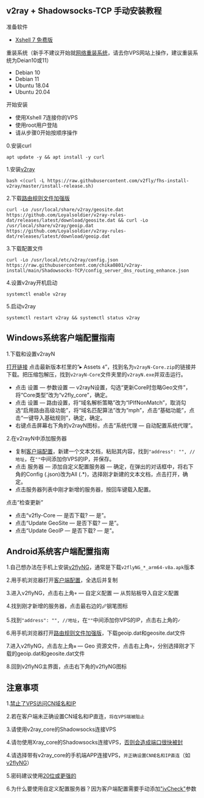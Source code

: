 ## v2ray + Shadowsocks-TCP 手动安装教程

准备软件

- [Xshell 7 免费版](https://www.netsarang.com/en/free-for-home-school/)

重装系统（新手不建议开始就[网络重装系统](https://github.com/bohanyang/debi)，请去你VPS网站上操作，建议重装系统为Deian10或11）

- Debian 10
- Debian 11
- Ubuntu 18.04
- Ubuntu 20.04

开始安装

- 使用Xshell 7连接你的VPS
- 使用root用户登陆
- 请从步骤0开始按顺序操作

0.安装curl
```
apt update -y && apt install -y curl
```

1.安装[v2ray](https://github.com/v2fly/v2ray-core/releases)
```
bash <(curl -L https://raw.githubusercontent.com/v2fly/fhs-install-v2ray/master/install-release.sh)
```

2.下载[路由规则文件加强版](https://github.com/Loyalsoldier/v2ray-rules-dat)
```
curl -Lo /usr/local/share/v2ray/geosite.dat https://github.com/Loyalsoldier/v2ray-rules-dat/releases/latest/download/geosite.dat && curl -Lo /usr/local/share/v2ray/geoip.dat https://github.com/Loyalsoldier/v2ray-rules-dat/releases/latest/download/geoip.dat
```

3.下载配置文件
```
curl -Lo /usr/local/etc/v2ray/config.json https://raw.githubusercontent.com/chika0801/v2ray-install/main/Shadowsocks-TCP/config_server_dns_routing_enhance.json
```

4.设置v2ray开机启动
```
systemctl enable v2ray
```

5.启动v2ray
```
systemctl restart v2ray && systemctl status v2ray
```

## Windows系统客户端配置指南
1.下载和设置v2rayN

[打开链接](https://github.com/2dust/v2rayN/releases) 点击最新版本栏里的“▸ Assets `4`”，找到名为`v2rayN-Core.zip`的链接并下载。把压缩包解压，找到`v2rayN-Core`文件夹里的`v2rayN.exe`并双击运行。

- 点击 设置 — 参数设置 — v2rayN设置，勾选“更新Core时忽略Geo文件”，将“Core类型”改为“v2fly_core”，确定。
- 点击 设置 — 路由设置，将“域名解析策略”改为“IPIfNonMatch”，取消勾选“启用路由高级功能”，将“域名匹配算法”改为“mph”，点击“基础功能”，点击“一键导入基础规则”，确定，确定。
- 右键点击屏幕右下角的v2rayN图标，点击“系统代理 — 自动配置系统代理”。

2.在v2rayN中添加服务器

- 复制[客户端配置](https://github.com/chika0801/v2ray-install/blob/main/Shadowsocks-TCP/config_client_dns_routing_enhance.json)，新建一个文本文档，粘贴其内容，找到`"address": "", //地址`，在`""`中间添加你VPS的IP，并保存。
- 点击 服务器 — 添加自定义配置服务器 — 确定，在弹出的对话框中，将右下角的Config (.json)改为All (.*)，选择刚才新建的文本文档，点击打开，确定。
- 点击服务器列表中刚才新增的服务器，按回车键载入配置。

点击“检查更新”
- 点击“v2fly-Core — 是否下载? — 是”。
- 点击“Update GeoSite — 是否下载? — 是”。
- 点击“Update GeoIP — 是否下载? — 是”。

## Android系统客户端配置指南

1.自己想办法在手机上安装[v2flyNG](https://github.com/2dust/v2flyNG/releases)，通常是下载`v2flyNG_*_arm64-v8a.apk`版本

2.用手机浏览器打开[客户端配置](https://github.com/chika0801/v2ray-install/blob/main/Shadowsocks-TCP/config_client_dns_routing_enhance.json)，全选后并复制

3.进入v2flyNG，点击右上角`+` — 自定义配置 — 从剪贴板导入自定义配置

4.找到刚才新增的服务器，点击最右边的`🖉`钢笔图标

5.找到`"address": "", //地址`，在`""`中间添加你VPS的IP，点击右上角的`✓`

6.用手机浏览器打开[路由规则文件加强版](https://github.com/Loyalsoldier/v2ray-rules-dat)，下载geoip.dat和geosite.dat文件

7.进入v2flyNG，点击左上角`≡` — Geo 资源文件，点击右上角`+`，分别选择刚才下载的geoip.dat和geosite.dat文件

8.回到v2flyNG主界面，点击右下角的v2flyNG图标

## 注意事项

1.[禁止了VPS访问CN域名和IP](https://github.com/XTLS/Xray-core/discussions/593#discussioncomment-845165)

2.若在客户端未正确设置CN域名和IP直连，`将在VPS端被阻止`

3.请使用v2ray_core的Shadowsocks连接VPS

4.请勿使用Xray_core的Shadowsocks连接VPS，[否则会造成端口很快被封](https://github.com/XTLS/Xray-core/issues/625)

4.请选择带有v2ray_core的手机端APP连接VPS，`并正确设置CN域名和IP直连`（如[v2flyNG](https://github.com/2dust/v2flyNG/releases)）

5.密码建议使用[20位或更强的](https://1password.com/password-generator/)

6.为什么要使用自定义配置服务器？因为客户端配置需要手动添加["ivCheck"](https://github.com/v2fly/v2ray-core/pull/777#issuecomment-813963430)参数

